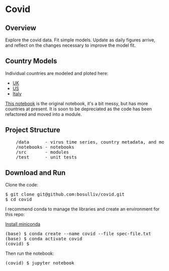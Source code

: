 # Covid
## Overview
Explore the covid data. Fit simple models. Update as daily figures arrive, and reflect on the changes necessary to improve the model fit.

## Country Models
Individual countries are modeled and ploted here:

* [UK](notebooks/uk.ipynb)
* [US](notebooks/US.ipynb)
* [Italy](notebooks/Italy.ipynb)

[This notebook](notebooks/covid.ipynb) is the original notebook, it's a bit messy, but has more countries at present. It is soon to be depreciated as the code has been refactored and moved into a module.


## Project Structure
<pre>
    /data      - virus time series, country metadata, and model paramater values
    /notebooks - notebooks
    /src       - modules
    /test      - unit tests
</pre>

## Download and Run
Clone the code:
<pre>
$ git clone git@github.com:bosulliv/covid.git
$ cd covid
</pre>

I recommend conda to manage the libraries and create an environment for this repo:

[Install miniconda](https://docs.conda.io/projects/continuumio-conda/en/latest/user-guide/install/index.html)

<pre>
(base) $ conda create --name covid --file spec-file.txt
(base) $ conda activate covid
(covid) $ 
</pre>

Then run the notebook:
<pre>
(covid) $ jupyter notebook
</pre>